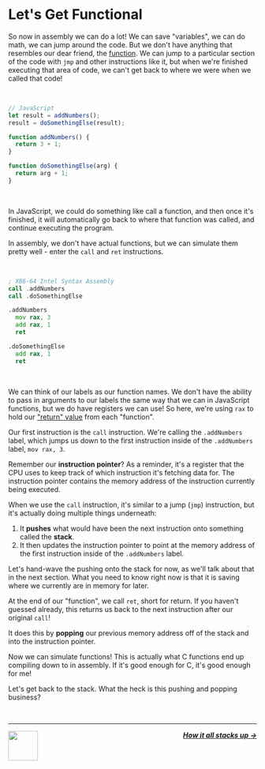 # Let's Get Functional

So now in assembly we can do a lot! We can save "variables", we can do math, we can jump around the code. But we don't have anything that resembles our dear friend, the [function](https://developer.mozilla.org/en-US/docs/Web/JavaScript/Guide/Functions). We can jump to a particular section of the code with `jmp` and other instructions like it, but when we're finished executing that area of code, we can't get back to where we were when we called that code!

<br />

```js
// JavaScript
let result = addNumbers();
result = doSomethingElse(result);

function addNumbers() {
  return 3 + 1;
}

function doSomethingElse(arg) {
  return arg + 1;
}
```

<br />

In JavaScript, we could do something like call a function, and then once it's finished, it will automatically go back to where that function was called, and continue executing the program.

In assembly, we don't have actual functions, but we can simulate them pretty well - enter the `call` and `ret` instructions.

<br />

```asm
; X86-64 Intel Syntax Assembly
call .addNumbers
call .doSomethingElse

.addNumbers
  mov rax, 3
  add rax, 1
  ret

.doSomethingElse
  add rax, 1
  ret
```

<br />

We can think of our labels as our function names. We don't have the ability to pass in arguments to our labels the same way that we can in JavaScript functions, but we do have registers we can use! So here, we're using `rax` to hold our ["return" value](https://developer.mozilla.org/en-US/docs/Learn/JavaScript/Building_blocks/Return_values) from each "function".

Our first instruction is the `call` instruction. We're calling the `.addNumbers` label, which jumps us down to the first instruction inside of the `.addNumbers` label, `mov rax, 3`.

Remember our **instruction pointer**? As a reminder, it's a register that the CPU uses to keep track of which instruction it's fetching data for. The instruction pointer contains the memory address of the instruction currently being executed.

When we use the `call` instruction, it's similar to a jump (`jmp`) instruction, but it's actually doing multiple things underneath:

1. It **pushes** what would have been the next instruction onto something called the **stack**.
1. It then updates the instruction pointer to point at the memory address of the first instruction inside of the `.addNumbers` label.

Let's hand-wave the pushing onto the stack for now, as we'll talk about that in the next section. What you need to know right now is that it is saving where we currently are in memory for later.

At the end of our "function", we call `ret`, short for return. If you haven't guessed already, this returns us back to the next instruction after our original `call`!

It does this by **popping** our previous memory address off of the stack and into the instruction pointer.

Now we can simulate functions! This is actually what C functions end up compiling down to in assembly. If it's good enough for C, it's good enough for me!

Let's get back to the stack. What the heck is this pushing and popping business?

<br />

---

<a href="/guide/writing-code/instructions/loops.md">
  <picture>
    <source media="(prefers-color-scheme: dark)" srcset="https://cloud-5aq8uo1rv-hack-club-bot.vercel.app/0backd.png">
    <img align="left" width="60" src="https://cloud-5v3nvbscw-hack-club-bot.vercel.app/0backl.png" />
  </picture>
</a>

<p align="right">
  <em>
    <b>
      <a href="/guide/writing-code/instructions/stack.md">
         How it all stacks up →
      </a>
    </b>
  </em>
</p>
